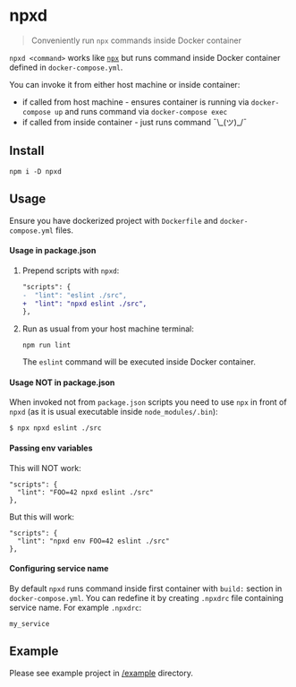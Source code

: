 # npxd
> Conveniently run `npx` commands inside Docker container

`npxd <command>` works like [`npx`](https://nodejs.dev/learn/the-npx-nodejs-package-runner)
but runs command inside Docker container defined in `docker-compose.yml`.

You can invoke it from either host machine or inside container: 
 * if called from host machine - ensures container is running via `docker-compose up` and runs command via `docker-compose exec`
 * if called from inside container - just runs command ¯\\\_(ツ)\_/¯
 
## Install
```
npm i -D npxd
```

## Usage
Ensure you have dockerized project with `Dockerfile` and `docker-compose.yml` files.

#### Usage in package.json
1. Prepend scripts with `npxd`:
   ```diff
   "scripts": {
   -  "lint": "eslint ./src",
   +  "lint": "npxd eslint ./src",
   },
   ```
2. Run as usual from your host machine terminal: 
   ```
   npm run lint
   ```
   The `eslint` command will be executed inside Docker container.

#### Usage NOT in package.json
When invoked not from `package.json` scripts you need to use `npx` in front of `npxd` 
(as it is usual executable inside `node_modules/.bin`):
```
$ npx npxd eslint ./src
```

#### Passing env variables 
This will NOT work:
```
"scripts": {
  "lint": "FOO=42 npxd eslint ./src"
},
```

But this will work:
```
"scripts": {
  "lint": "npxd env FOO=42 eslint ./src"
},
```

#### Configuring service name
By default `npxd` runs command inside first container with `build:` section in `docker-compose.yml`.
You can redefine it by creating `.npxdrc` file containing service name. For example `.npxdrc`:
```
my_service
```

## Example
Please see example project in [/example](/example) directory.

